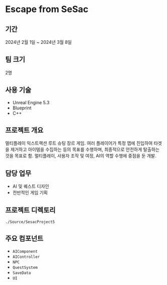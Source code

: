 # Escape from SeSac

## 기간
2024년 2월 1일 ~ 2024년 3월 8일

## 팀 크기
2명

## 사용 기술
- Unreal Engine 5.3
- Blueprint
- C++

## 프로젝트 개요
멀티플레이 익스트랙션 루트 슈팅 장르 게임. 여러 플레이어가 특정 맵에 진입하여 타겟을 제거하고 아이템을 수집하는 등의 목표를 수행하며, 최종적으로 안전하게 탈출하는 것을 목표로 함. 멀티플레이, 사용자 조작 및 여정, AI의 역할 수행에 중점을 둔 개발.

## 담당 업무
- AI 및 퀘스트 디자인
- 전반적인 게임 기획

## 프로젝트 디렉토리
`./Source/SesacProject5`

## 주요 컴포넌트
- `AIComponent`
- `AIController`
- `NPC`
- `QuestSystem`
- `SaveData`
- `UI`
